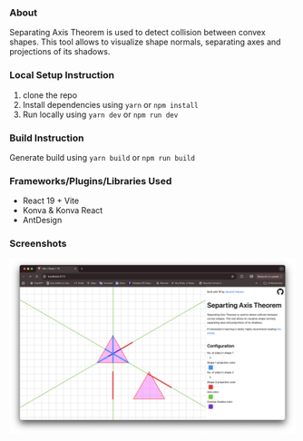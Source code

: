 ### About

Separating Axis Theorem is used to detect collision between convex shapes. This tool allows to visualize
shape normals, separating axes and projections of its shadows.

### Local Setup Instruction

1. clone the repo
2. Install dependencies using `yarn` or `npm install`
3. Run locally using `yarn dev` or `npm run dev`

### Build Instruction

Generate build using `yarn build` or `npm run build`

### Frameworks/Plugins/Libraries Used

- React 19 + Vite
- Konva & Konva React
- AntDesign

### Screenshots

![separating axis theorem visualizer](https://github.com/devarsh-mavani-19/separating-axis-theorem-visualizer/blob/main/screenshots/demo.png?raw=true)
